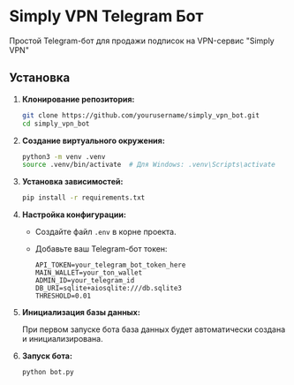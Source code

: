 
# Simply VPN Telegram Бот

Простой Telegram-бот для продажи подписок на VPN-сервис "Simply VPN"

## Установка

1. **Клонирование репозитория:**

    ```bash
    git clone https://github.com/yourusername/simply_vpn_bot.git
    cd simply_vpn_bot
    ```

2. **Создание виртуального окружения:**

    ```bash
    python3 -m venv .venv
    source .venv/bin/activate  # Для Windows: .venv\Scripts\activate
    ```

3. **Установка зависимостей:**

    ```bash
    pip install -r requirements.txt
    ```
4. **Настройка конфигурации:**

    - Создайте файл `.env` в корне проекта.
    - Добавьте ваш Telegram-бот токен:

        ```env
        API_TOKEN=your_telegram_bot_token_here
        MAIN_WALLET=your_ton_wallet
        ADMIN_ID=your_telegram_id
        DB_URI=sqlite+aiosqlite:///db.sqlite3
        THRESHOLD=0.01
        ```

5. **Инициализация базы данных:**

    При первом запуске бота база данных будет автоматически создана и инициализирована.

6. **Запуск бота:**

    ```bash
    python bot.py
    ```
